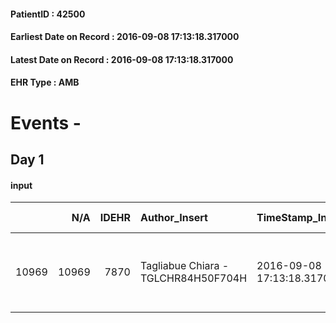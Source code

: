 
#### PatientID : 42500
#### Earliest Date on Record : 2016-09-08 17:13:18.317000
#### Latest Date on Record : 2016-09-08 17:13:18.317000
#### EHR Type : AMB

# Events - 

## Day 1

#### input
|       |    N/A |   IDEHR | Author_Insert                       | TimeStamp_Insert           | EHRType   |   PatientID |   IDDigitalSignDocument | persone_vicine   |   Unnamed: 0_x.1 |   IDANAMNESI_SOCIALE | Patient   | FamigliaAltro   | Paziente_T   | FamigliaAltro_T   |   Non_Rilevabile_x.1 | Note_Non_Rilevabile_x.1   | opt_Problemi   | chk_contr_sintomi   | chk_competenza                                 | opt_paziente_a   | opt_famiglia_a   | opt_adeguatezza   | ds_note_ad                                                      | opt_paziente_solo   | ds_note_con                               | opt_presente_assente   | Presenza_minori   | Caregiver_principale   | opt_capacita         | ds_familiari_coinv                                                                           | opt_necessario   | opt_presente   | opt_risorse_ec   | opt_paziente_psi   | opt_Ins_vol   | ds_note_prio                                                  | opt_esenzione   | opt_inv_civile   |   invalidita_perc | ds_codice_es   | Needs               | Domestic partnership   | Fragility      | opt_disponibilita_f   | opt_indennita_acc   | opt_legge   | opt_famiglia_psi   | opt_disponibilit_paz   |
|------:|-------:|--------:|:------------------------------------|:---------------------------|:----------|------------:|------------------------:|:-----------------|-----------------:|---------------------:|:----------|:----------------|:-------------|:------------------|---------------------:|:--------------------------|:---------------|:--------------------|:-----------------------------------------------|:-----------------|:-----------------|:------------------|:----------------------------------------------------------------|:--------------------|:------------------------------------------|:-----------------------|:------------------|:-----------------------|:---------------------|:---------------------------------------------------------------------------------------------|:-----------------|:---------------|:-----------------|:-------------------|:--------------|:--------------------------------------------------------------|:----------------|:-----------------|------------------:|:---------------|:--------------------|:-----------------------|:---------------|:----------------------|:--------------------|:------------|:-------------------|:-----------------------|
| 10969 |  10969 |    7870 | Tagliabue Chiara - TGLCHR84H50F704H | 2016-09-08 17:13:18.317000 | AMB       |       42500 |                  486590 | N/A              |             4107 |                 2669 | No#0      | Si#1            | No#0         | Si#1              |                    0 | NR                        | Si#1           | controllo sintomi#0 | competenza/capacit√† assistenziale caregiver#0 | Indefinite#2     | Congruenti#1     | No#0              | I familiari non si sentono di gestire l'assistenza al domicilio | No#0                | Vive con la moglie Saita barbara di 85 aa | Presente#1             | No#0              | wife                   | Non incrementabile#2 | Quattro figli: Illuminata, Francesco e Giuseppe vivono a Milano, Salvatore vive a Melegnano. | Si#1             | No#0           | Da valutare#2    | No#0               | No#0          | I familiari chiedono il trasferimento del paziente in hospice | Si#1            | Si#1             |               100 | IC 14          | Clinici#0;Sociali#1 | Coniuge/Convivente#0   | psico-fisica#3 | Da verificare#2       | Si#1                | No#0        | No#0               | Da verificare#2        |


